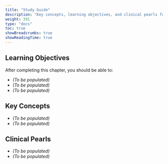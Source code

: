 ```yaml
---
title: "Study Guide"
description: "Key concepts, learning objectives, and clinical pearls for Chapter 39: Heart Failure."
weight: 391
type: "docs"
toc: true
showBreadcrumbs: true
showReadingTime: true
---
```


## Learning Objectives

After completing this chapter, you should be able to:

- *(To be populated)*
- *(To be populated)*
- *(To be populated)*

## Key Concepts

- *(To be populated)*
- *(To be populated)*

## Clinical Pearls

- *(To be populated)*
- *(To be populated)*

